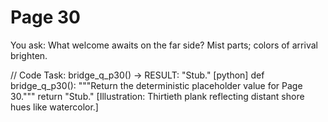 # Page 30

You ask: What welcome awaits on the far side?
Mist parts; colors of arrival brighten.

// Code Task: bridge_q_p30() → RESULT: "Stub."
[python]
def bridge_q_p30():
    """Return the deterministic placeholder value for Page 30."""
    return "Stub."
[Illustration: Thirtieth plank reflecting distant shore hues like watercolor.]
